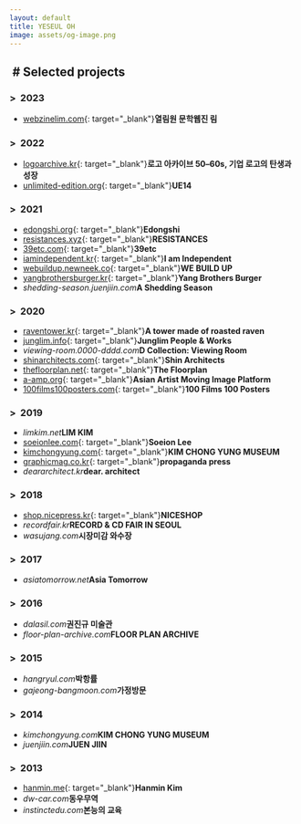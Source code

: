 ```yaml
---
layout: default
title: YESEUL OH
image: assets/og-image.png
---
```


## &nbsp;# Selected projects

### >&nbsp;&nbsp;2023
- [webzinelim.com](https://webzinelim.com/){: target="_blank"}**열림원 문학웹진 림**

### >&nbsp;&nbsp;2022
- [logoarchive.kr](https://logoarchive.kr/){: target="_blank"}**로고 아카이브 50–60s, 기업 로고의 탄생과 성장**
- [unlimited-edition.org](https://unlimited-edition.org/){: target="_blank"}**UE14**

### >&nbsp;&nbsp;2021
- [edongshi.org](http://edongshi.org/){: target="_blank"}**Edongshi**
- [resistances.xyz](http://resistances.xyz/){: target="_blank"}**RESISTANCES**
- [39etc.com](https://39etc.com/){: target="_blank"}**39etc**
- [iamindependent.kr](https://iamindependent.kr/){: target="_blank"}**I am Independent**
- [webuildup.newneek.co](https://webuildup.newneek.co/){: target="_blank"}**WE BUILD UP**
- [yangbrothersburger.kr](https://yangbrothersburger.kr/){: target="_blank"}**Yang Brothers Burger**
- _shedding-season.juenjiin.com_**A Shedding Season**

### >&nbsp;&nbsp;2020
- [raventower.kr](http://raventower.kr/){: target="_blank"}**A tower made of roasted raven**
- [junglim.info](https://junglim.info/){: target="_blank"}**Junglim People & Works**
- _viewing-room.0000-dddd.com_**D Collection: Viewing Room**
- [shinarchitects.com](https://shinarchitects.com){: target="_blank"}**Shin Architects**
- [thefloorplan.net](https://thefloorplan.net){: target="_blank"}**The Floorplan**
- [a-amp.org](http://a-amp.org){: target="_blank"}**Asian Artist Moving Image Platform**
- [100films100posters.com](http://100films100posters.com){: target="_blank"}**100 Films 100 Posters**

### >&nbsp;&nbsp;2019
- _limkim.net_**LIM KIM**
- [soeionlee.com](http://soeionlee.com){: target="_blank"}**Soeion Lee**
- [kimchongyung.com](http://kimchongyung.com){: target="_blank"}**KIM CHONG YUNG MUSEUM**
- [graphicmag.co.kr](http://graphicmag.co.kr){: target="_blank"}**propaganda press**
- _deararchitect.kr_**dear. architect**

### >&nbsp;&nbsp;2018
- [shop.nicepress.kr](https://shop.nicepress.kr){: target="_blank"}**NICESHOP**
- _recordfair.kr_**RECORD & CD FAIR IN SEOUL**
- _wasujang.com_**시장미감 와수장**

### >&nbsp;&nbsp;2017
- _asiatomorrow.net_**Asia Tomorrow**

### >&nbsp;&nbsp;2016
- _dalasil.com_**권진규 미술관**
- _floor-plan-archive.com_**FLOOR PLAN ARCHIVE**

### >&nbsp;&nbsp;2015
- _hangryul.com_**박항률**
- _gajeong-bangmoon.com_**가정방문**

### >&nbsp;&nbsp;2014
- _kimchongyung.com_**KIM CHONG YUNG MUSEUM**
- _juenjiin.com_**JUEN JIIN**

### >&nbsp;&nbsp;2013
- [hanmin.me](http://hanmin.me){: target="_blank"}**Hanmin Kim**
- _dw-car.com_**동우무역**
- _instinctedu.com_**본능의 교육**
